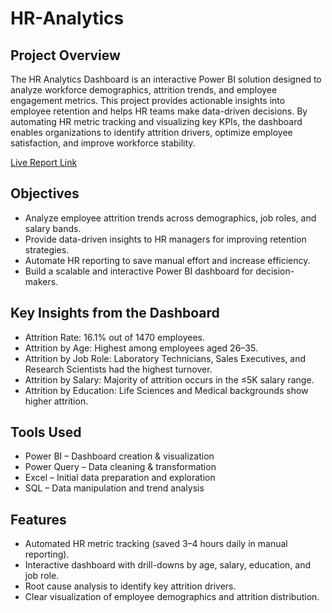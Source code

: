 # HR-Analytics

## Project Overview

The HR Analytics Dashboard is an interactive Power BI solution designed to analyze workforce demographics, attrition trends, and employee engagement metrics. This project provides actionable insights into employee retention and helps HR teams make data-driven decisions.
By automating HR metric tracking and visualizing key KPIs, the dashboard enables organizations to identify attrition drivers, optimize employee satisfaction, and improve workforce stability.

[Live Report Link](https://app.powerbi.com/view?r=eyJrIjoiZTlkNDc2OTUtNGJkNi00OGJkLWE5YmQtN2ZhMGRjYjg0NWY2IiwidCI6ImM2ZTU0OWIzLTVmNDUtNDAzMi1hYWU5LWQ0MjQ0ZGM1YjJjNCJ9)

## Objectives

- Analyze employee attrition trends across demographics, job roles, and salary bands.
- Provide data-driven insights to HR managers for improving retention strategies.
- Automate HR reporting to save manual effort and increase efficiency.
- Build a scalable and interactive Power BI dashboard for decision-makers.

## Key Insights from the Dashboard

- Attrition Rate: 16.1% out of 1470 employees.
- Attrition by Age: Highest among employees aged 26–35.
- Attrition by Job Role: Laboratory Technicians, Sales Executives, and Research Scientists had the highest turnover.
- Attrition by Salary: Majority of attrition occurs in the ≤5K salary range.
- Attrition by Education: Life Sciences and Medical backgrounds show higher attrition.

## Tools Used

- Power BI – Dashboard creation & visualization
- Power Query – Data cleaning & transformation
- Excel – Initial data preparation and exploration
- SQL – Data manipulation and trend analysis

## Features

- Automated HR metric tracking (saved 3–4 hours daily in manual reporting).
- Interactive dashboard with drill-downs by age, salary, education, and job role.
- Root cause analysis to identify key attrition drivers.
- Clear visualization of employee demographics and attrition distribution.
